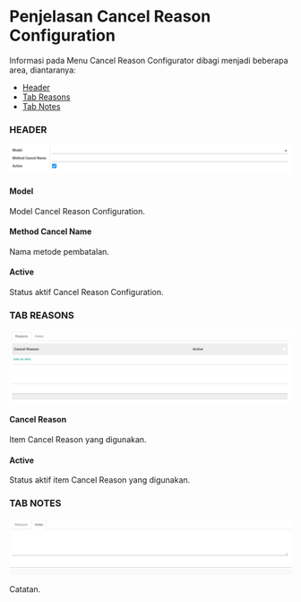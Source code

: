 # Penjelasan Cancel Reason Configuration

Informasi pada Menu Cancel Reason Configurator dibagi menjadi beberapa area, diantaranya:

* [Header](#bagian-header)
* [Tab Reasons](#tab-reasons)
* [Tab Notes](#tab-notes)

### <a name="bagian-header">HEADER</a>

![](../img/cancel-reason-configurator/header.png)

#### <a name="field-model">Model</a>

Model Cancel Reason Configuration.

#### <a name="field-method-cancel-name">Method Cancel Name</a>

Nama metode pembatalan.

#### <a name="field-active">Active</a>

Status aktif Cancel Reason Configuration.

### <a name="tab-reasons">TAB REASONS</a>

![](../img/cancel-reason-configurator/tab-reasons.png)

#### <a name="field-cancel-reason">Cancel Reason</a>

Item Cancel Reason yang digunakan.

#### <a name="field-reasons-active">Active</a>

Status aktif item Cancel Reason yang digunakan.

### <a name="tab-notes">TAB NOTES</a>

![](../img/cancel-reason-configurator/tab-notes.png)

Catatan.
